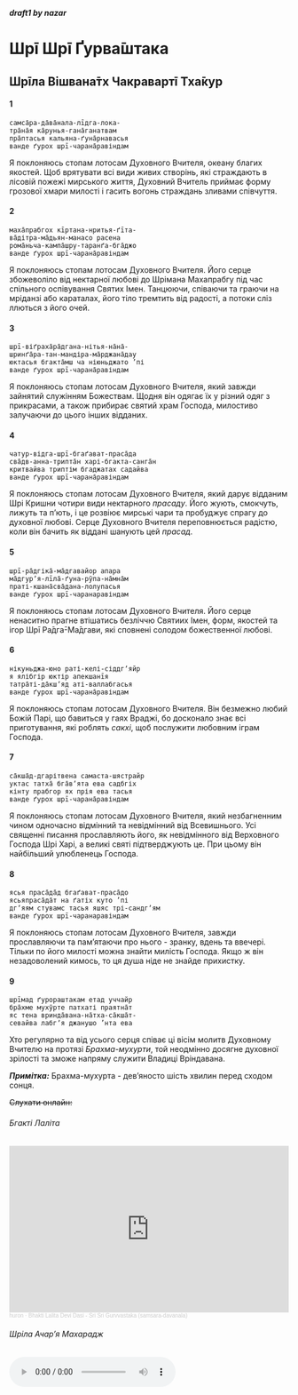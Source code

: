 ***draft1 by nazar***

# Шрī Шрī Ґурва̄штака

## Шрīла Вішвана̄тх Чакравартī Тха̄кур

#### 1

    самса̄ра-да̄ва̄нала-лīдга-лока-
    тра̄на̄я ка̄рунья-гана̄ганатвам
    пра̄птасья кальяна-ґуна̄рнавасья
    ванде ґурох шрī-чарана̄равіндам

Я поклоняюсь стопам лотосам Духовного Вчителя, океану благих якостей. Щоб врятувати всі види живих створінь, які страждають в лісовій пожежі мирського життя, Духовний Вчитель приймає форму грозової хмари милості і гасить вогонь страждань зливами співчуття.

#### 2

    маха̄прабгох кīртана-нритья-ґīта-
    ва̄дітра-ма̄дьян-манасо расена
    рома̄ньча-кампа̄шру-таранґа-бга̄джо
    ванде ґурох шрī-чарана̄равіндам

Я поклоняюсь стопам лотосам Духовного Вчителя. Його серце збожеволіло від нектарної любові до Шрімана Махапрабгу під час спільного оспівування Святих Імен. Танцюючи, співаючи та граючи на мріданзі або караталах, його тіло тремтить від радості, а потоки сліз ллються з його очей.

#### 3

    шрī-віґраха̄ра̄дгана-нітья-на̄на̄-
    шринґа̄ра-тан-мандіра-ма̄рджана̄дау
    юктасья бгакта̄мш ча ніюньджато ’пі
    ванде ґурох шрī-чарана̄равіндам

Я поклоняюсь стопам лотосам Духовного Вчителя, який завжди зайнятий служінням Божествам. Щодня він одягає їх у різний одяг з прикрасами, а також прибирає святий храм Господа, милостиво залучаючи до цього інших відданих.

#### 4

    чатур-відга-шрī-бгаґават-праса̄да
    сва̄дв-анна-трипта̄н харі-бгакта-санга̄н
    критвайва триптім бгаджатах садайва
    ванде ґурох шрī-чарана̄равіндам

Я поклоняюсь стопам лотосам Духовного Вчителя, який дарує відданим Шрі Кришни чотири види нектарного *прасаду*. Його жують, смокчуть, лижуть та пʼють, і це розвіює мирські чари та пробуджує спрагу до духовної любові. Серце Духовного Вчителя переповнюється радістю, коли він бачить як віддані шанують цей *прасад*.

#### 5

    шрī-ра̄дгіка̄-ма̄дгавайор апара
    ма̄дгурʼя-лīла̄-ґуна-рӯпа-на̄мна̄м
    праті-кшана̄сва̄дана-лолупасья
    ванде ґурох шрī-чаранаравіндам

Я поклоняюсь стопам лотосам Духовного Вчителя. Його серце ненаситно прагне втішатись безліччю Святиих Імен, форм, якостей та ігор Шрī Ра̄дга̄-Ма̄дгави, які сповнені солодом божественної любові.

#### 6

    нікуньджа-юно раті-келі-сіддгʼяйр
    я ялібгір юктір апекшанīя
    татра̄ті-да̄кшʼяд аті-валлабгасья
    ванде ґурох шрī-чарана̄равіндам

Я поклоняюсь стопам лотосам Духовного Вчителя. Він безмежно любий Божій Парі, що бавиться у гаях Враджі, бо досконало знає всі приготування, які роблять *сакхі*, щоб послужити любовним іграм Господа.

#### 7

    са̄кша̄д-дгарітвена самаста-шястрайр
    уктас татха̄ бга̄вʼята ева садбгіх
    кінту прабгор ях прія ева тасья
    ванде ґурох шрī-чарана̄равіндам

Я поклоняюсь стопам лотосам Духовного Вчителя, який незбагненним чином одночасно відмінний та невідмінний від Всевишнього. Усі священні писання прославляють його, як невідмінного від Верховного Господа Шрі Харі, а великі святі підтверджують це. При цьому він найбільший улюбленець Господа.

#### 8

    ясья праса̄да̄д бгаґават-праса̄до
    ясьяпраса̄да̄т на ґатіх куто ’пі
    дгʼяям стувамс тасья яшяс трі-сандгʼям
    ванде ґурох шрī-чаранаравіндам

Я поклоняюсь стопам лотосам Духовного Вчителя, завжди прославляючи та памʼятаючи про нього - зранку, вдень та ввечері. Тільки по його милості можна знайти милість Господа. Якщо ж він незадоволений кимось, то ця душа ніде не знайде прихистку.

#### 9

    шрīмад ґурораштакам етад уччайр
    бра̄хме мухӯрте патхаті праятна̄т
    яс тена вринда̄вана-на̄тха-са̄кша̄т-
    севайва лабгʼя джанушо ’нта ева

Хто регулярно та від усього серця співає ці вісім молитв Духовному Вчителю на протязі *Брахма-мухурти*, той неодмінно досягне духовної зрілості та зможе напряму служити Владиці Вріндавана.

***Примітка:*** Брахма-мухурта - девʼяносто шість хвилин перед сходом сонця.

~~Слухати онлайн:~~
###### Бгакті Лаліта

<iframe width="100%" height="300" scrolling="no" frameborder="no" allow="autoplay" src="https://w.soundcloud.com/player/?url=https%3A//api.soundcloud.com/tracks/185650069&color=%23ff5500&auto_play=false&hide_related=false&show_comments=true&show_user=true&show_reposts=false&show_teaser=true&visual=true"></iframe><div style="font-size: 10px; color: #cccccc;line-break: anywhere;word-break: normal;overflow: hidden;white-space: nowrap;text-overflow: ellipsis; font-family: Interstate,Lucida Grande,Lucida Sans Unicode,Lucida Sans,Garuda,Verdana,Tahoma,sans-serif;font-weight: 100;"><a href="https://soundcloud.com/huron" title="huron" target="_blank" style="color: #cccccc; text-decoration: none;">huron</a> · <a href="https://soundcloud.com/huron/samsara" title="Bhakti Lalita Devi Dasi - Sri Sri Gurvvastaka (samsara-davanala)" target="_blank" style="color: #cccccc; text-decoration: none;">Bhakti Lalita Devi Dasi - Sri Sri Gurvvastaka (samsara-davanala)</a></div>


###### Шріла Ачарʼя Махарадж
<audio controls src="https://www.scsmathinternational.com/guidance/kirtan/SAchM-JayaJayaGurudeverAratiUjjvala.mp3">
</audio>
